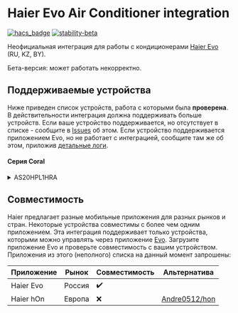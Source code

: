 # Haier Evo Air Conditioner integration
[![hacs_badge](https://img.shields.io/badge/HACS-Custom-orange.svg)](https://github.com/custom-components/hacs) [![stability-beta](https://img.shields.io/badge/stability-beta-33bbff.svg)](https://github.com/mkenney/software-guides/blob/master/STABILITY-BADGES.md#beta)

Неофициальная интеграция для работы с кондиционерами [Haier Evo](https://haieronline.ru/evo-iot/conditioners/) (RU, KZ, BY).

Бета-версия: может работать некорректно.

## Поддерживаемые устройства
Ниже приведен список устройств, работа с которыми была **проверена**. В действительности интеграция должна поддерживать больше устройств. Если ваше устройство поддерживается, но отсутствует в списке - сообщите в [Issues](https://github.com/and7ey/haier_evo/issues) об этом. Если устройство поддерживается приложением Evo, но не работает с интеграцией, сообщите там же об этом, приложив [детальные логи](https://www.home-assistant.io/docs/configuration/troubleshooting/#enabling-debug-logging).

#### Серия Coral
<details>
<summary>AS20HPL1HRA</summary>

- Поддерживается
  - Отображение текущей температуры
  - Включение/выключение
  - Режимы: авто, нагрев, охлаждение, осушение, вентилятор
  - Скорость работы вентилятора: 1, 2, 3, авто
  - Установка целевой температуры

- Не поддерживаются
  - Режимы: турбо, тихий
</details>



## Совместимость
Haier предлагает разные мобильные приложения для разных рынков и стран. Некоторые устройства совместимы с более чем одним приложением. Эта интеграция поддерживает только устройства, которыми можно управлять через приложение [Evo](https://haieronline.ru/evo-iot/). Загрузите приложение Evo и проверьте совместимость с вашим устройством.
Приложения из этого (неполного) списка на данный момент запрошены:

| Приложение      | Рынок         | Совместимость                           | Альтернатива                                                                    |
|-----------------|---------------|-----------------------------------------|---------------------------------------------------------------------------------|
| Haier Evo       | Россия        | :heavy_check_mark:                      |                                                                                 |
| Haier hOn       | Европа        | :x:                                     | [Andre0512/hon](https://github.com/Andre0512/hon)                               |
